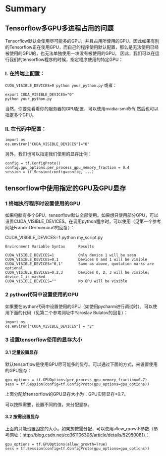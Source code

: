 # Summary

## Tensorflow多GPU多进程占用的问题
Tensorflow默认会使用尽可能多的GPU，并且占用所使用的GPU。因此如果有别的Tensorflow正在使用GPU，而自己的程序使用默认配置，那么是无法使用已经被使用的GPU的，也无法单独使用一块没有被使用的GPU。 
因此，我们可以在运行我们的tensorflow程序的时候，指定程序使用的特定GPU：

### Ⅰ. 在终端上配置：
```CUDA_VISIBLE_DEVICES=0 python your_python.py```
或者：
```
export CUDA_VISIBLE_DEVICES="0"
python your_python.py
```
当然，你要先看看你的服务器的GPU配置，可以使用nvidia-smi命令,然后也可以指定多个GPU。

### Ⅱ. 在代码中配置：
```
import os
os.environ["CUDA_VISIBLE_DEVICES"]="0"
```
另外，我们也可以指定我们使用的显存比例：
```
config = tf.ConfigProto()
config.gpu_options.per_process_gpu_memory_fraction = 0.4
session = tf.Session(config=config, ...)
```


## tensorflow中使用指定的GPU及GPU显存

### 1 终端执行程序时设置使用的GPU
如果电脑有多个GPU，tensorflow默认全部使用。如果想只使用部分GPU，可以设置CUDA_VISIBLE_DEVICES。在调用python程序时，可以使用（见第一个参考网址Franck Dernoncourt的回复）：

CUDA_VISIBLE_DEVICES=1 python my_script.py
 

```
Environment Variable Syntax      Results

CUDA_VISIBLE_DEVICES=1           Only device 1 will be seen
CUDA_VISIBLE_DEVICES=0,1         Devices 0 and 1 will be visible
CUDA_VISIBLE_DEVICES="0,1"       Same as above, quotation marks are optional
CUDA_VISIBLE_DEVICES=0,2,3       Devices 0, 2, 3 will be visible; device 1 is masked
CUDA_VISIBLE_DEVICES=""          No GPU will be visible
```
### 2 python代码中设置使用的GPU
如果要在python代码中设置使用的GPU（如使用pycharm进行调试时），可以使用下面的代码（见第二个参考网址中Yaroslav Bulatov的回复）：
```
import os
os.environ["CUDA_VISIBLE_DEVICES"] = "2"
```
### 3 设置tensorflow使用的显存大小
#### 3.1 定量设置显存
默认tensorflow是使用GPU尽可能多的显存。可以通过下面的方式，来设置使用的GPU显存：
```
gpu_options = tf.GPUOptions(per_process_gpu_memory_fraction=0.7)
sess = tf.Session(config=tf.ConfigProto(gpu_options=gpu_options))        
```
上面分配给tensorflow的GPU显存大小为：GPU实际显存*0.7。

可以按照需要，设置不同的值，来分配显存。

#### 3.2 按需设置显存
上面的只能设置固定的大小。如果想按需分配，可以使用allow_growth参数（参考网址：http://blog.csdn.net/cq361106306/article/details/52950081）：
```
gpu_options = tf.GPUOptions(allow_growth=True)
sess = tf.Session(config=tf.ConfigProto(gpu_options=gpu_options))   
```


